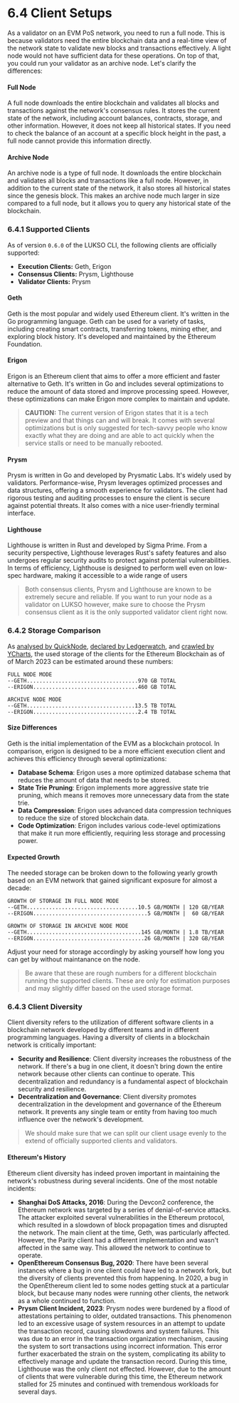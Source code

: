 # 6.4 Client Setups

As a validator on an EVM PoS network, you need to run a full node. This is because validators need the entire blockchain data and a real-time view of the network state to validate new blocks and transactions effectively. A light node would not have sufficient data for these operations. On top of that, you could run your validator as an archive node. Let's clarify the differences:

#### Full Node

A full node downloads the entire blockchain and validates all blocks and transactions against the network's consensus rules. It stores the current state of the network, including account balances, contracts, storage, and other information. However, it does not keep all historical states. If you need to check the balance of an account at a specific block height in the past, a full node cannot provide this information directly.

#### Archive Node

An archive node is a type of full node. It downloads the entire blockchain and validates all blocks and transactions like a full node. However, in addition to the current state of the network, it also stores all historical states since the genesis block. This makes an archive node much larger in size compared to a full node, but it allows you to query any historical state of the blockchain.

### 6.4.1 Supported Clients

As of version `0.6.0` of the LUKSO CLI, the following clients are officially supported:

- **Execution Clients:** Geth, Erigon
- **Consensus Clients:** Prysm, Lighthouse
- **Validator Clients:** Prysm

#### Geth

Geth is the most popular and widely used Ethereum client. It's written in the Go programming language. Geth can be used for a variety of tasks, including creating smart contracts, transferring tokens, mining ether, and exploring block history. It's developed and maintained by the Ethereum Foundation.

#### Erigon

Erigon is an Ethereum client that aims to offer a more efficient and faster alternative to Geth. It's written in Go and includes several optimizations to reduce the amount of data stored and improve processing speed. However, these optimizations can make Erigon more complex to maintain and update.

> **CAUTION:** The current version of Erigon states that it is a tech preview and that things can and will break. It comes with several optimizations but is only suggested for tech-savvy people who know exactly what they are doing and are able to act quickly when the service stalls or need to be manually rebooted.

#### Prysm

Prysm is written in Go and developed by Prysmatic Labs. It's widely used by validators. Performance-wise, Prysm leverages optimized processes and data structures, offering a smooth experience for validators. The client had rigorous testing and auditing processes to ensure the client is secure against potential threats. It also comes with a nice user-friendly terminal interface.

#### Lighthouse

Lighthouse is written in Rust and developed by Sigma Prime. From a security perspective, Lighthouse leverages Rust's safety features and also undergoes regular security audits to protect against potential vulnerabilities. In terms of efficiency, Lighthouse is designed to perform well even on low-spec hardware, making it accessible to a wide range of users

> Both consensus clients, Prysm and Lighthouse are known to be extremely secure and reliable. If you want to run your node as a validator on LUKSO however, make sure to choose the Prysm consensus client as it is the only supported validator client right now.

### 6.4.2 Storage Comparison

As [analysed by QuickNode](https://www.quicknode.com/guides/infrastructure/node-setup/ethereum-full-node-vs-archive-node/), [declared by Ledgerwatch](https://github.com/ledgerwatch/erigon), and [crawled by YCharts](https://ycharts.com/indicators/ethereum_chain_full_sync_data_size), the used storage of the clients for the Ethereum Blockchain as of of March 2023 can be estimated around these numbers:

```text
FULL NODE MODE
--GETH...................................970 GB TOTAL
--ERIGON.................................460 GB TOTAL

ARCHIVE NODE MODE
--GETH..................................13.5 TB TOTAL
--ERIGON.................................2.4 TB TOTAL
```

#### Size Differences

Geth is the initial implementation of the EVM as a blockchain protocol. In comparison, erigon is designed to be a more efficient execution client and achieves this efficiency through several optimizations:

- **Database Schema**: Erigon uses a more optimized database schema that reduces the amount of data that needs to be stored.
- **State Trie Pruning**: Erigon implements more aggressive state trie pruning, which means it removes more unnecessary data from the state trie.
- **Data Compression**: Erigon uses advanced data compression techniques to reduce the size of stored blockchain data.
- **Code Optimization**: Erigon includes various code-level optimizations that make it run more efficiently, requiring less storage and processing power.

#### Expected Growth

The needed storage can be broken down to the following yearly growth based on an EVM network that gained significant exposure for almost a decade:

```text
GROWTH OF STORAGE IN FULL NODE MODE
--GETH...................................10.5 GB/MONTH | 120 GB/YEAR
--ERIGON....................................5 GB/MONTH |  60 GB/YEAR

GROWTH OF STORAGE IN ARCHIVE NODE MODE
--GETH....................................145 GB/MONTH | 1.8 TB/YEAR
--ERIGON...................................26 GB/MONTH | 320 GB/YEAR
```

Adjust your need for storage accordingly by asking yourself how long you can get by without maintanance on the node.

> Be aware that these are rough numbers for a different blockchain running the supported clients. These are only for estimation purposes and may slightly differ based on the used storage format.

### 6.4.3 Client Diversity

Client diversity refers to the utilization of different software clients in a blockchain network developed by different teams and in different programming languages. Having a diversity of clients in a blockchain network is critically important:

- **Security and Resilience**: Client diversity increases the robustness of the network. If there's a bug in one client, it doesn't bring down the entire network because other clients can continue to operate. This decentralization and redundancy is a fundamental aspect of blockchain security and resilience.
- **Decentralization and Governance**: Client diversity promotes decentralization in the development and governance of the Ethereum network. It prevents any single team or entity from having too much influence over the network's development.

> We should make sure that we can split our client usage evenly to the extend of officially supported clients and validators.

#### Ethereum's History

Ethereum client diversity has indeed proven important in maintaining the network's robustness during several incidents. One of the most notable incidents:

- **Shanghai DoS Attacks, 2016**: During the Devcon2 conference, the Ethereum network was targeted by a series of denial-of-service attacks. The attacker exploited several vulnerabilities in the Ethereum protocol, which resulted in a slowdown of block propagation times and disrupted the network. The main client at the time, Geth, was particularly affected. However, the Parity client had a different implementation and wasn't affected in the same way. This allowed the network to continue to operate.
- **OpenEthereum Consensus Bug, 2020**: There have been several instances where a bug in one client could have led to a network fork, but the diversity of clients prevented this from happening. In 2020, a bug in the OpenEthereum client led to some nodes getting stuck at a particular block, but because many nodes were running other clients, the network as a whole continued to function.
- **Prysm Client Incident, 2023**: Prysm nodes were burdened by a flood of attestations pertaining to older, outdated transactions. This phenomenon led to an excessive usage of system resources in an attempt to update the transaction record, causing slowdowns and system failures. This was due to an error in the transaction organization mechanism, causing the system to sort transactions using incorrect information. This error further exacerbated the strain on the system, complicating its ability to effectively manage and update the transaction record. During this time, Lighthouse was the only client not effected. However, due to the amount of clients that were vulnerable during this time, the Ethereum network stalled for 25 minutes and continued with tremendous workloads for several days.
